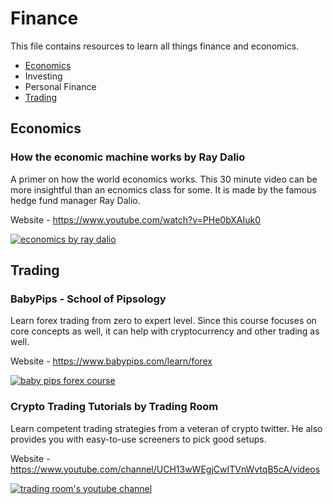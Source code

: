 # Finance

This file contains resources to learn all things finance and economics.

* [Economics](#economics)
* Investing
* Personal Finance
* [Trading](#trading)

## Economics

### How the economic machine works by Ray Dalio

A primer on how the world economics works. This 30 minute video can be more insightful than an ecnomics class for some. It is made by the famous hedge fund manager Ray Dalio.

Website - https://www.youtube.com/watch?v=PHe0bXAIuk0

[![economics by ray dalio](https://user-images.githubusercontent.com/4047597/66024983-fd19a880-e512-11e9-8440-07520405581a.png)](https://www.youtube.com/watch?v=PHe0bXAIuk0)


## Trading

### BabyPips - School of Pipsology

Learn forex trading from zero to expert level. Since this course focuses on core concepts as well, it can help with cryptocurrency and other trading as well.

Website - https://www.babypips.com/learn/forex

[![baby pips forex course](https://user-images.githubusercontent.com/4047597/66023808-e756b400-e50f-11e9-817e-839b47d95631.png)](https://www.babypips.com/learn/forex)

### Crypto Trading Tutorials by Trading Room

Learn competent trading strategies from a veteran of crypto twitter. He also provides you with easy-to-use screeners to pick good setups.

Website - https://www.youtube.com/channel/UCH13wWEgjCwITVnWvtqB5cA/videos

[![trading room's youtube channel](https://user-images.githubusercontent.com/4047597/66118879-13983080-e5f5-11e9-8491-8148903f9e66.png)](https://www.youtube.com/channel/UCH13wWEgjCwITVnWvtqB5cA/videos)
